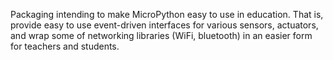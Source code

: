 Packaging intending to make MicroPython easy to use in education. That
is, provide easy to use event-driven interfaces for various sensors,
actuators, and wrap some of networking libraries (WiFi, bluetooth) in
an easier form for teachers and students.
